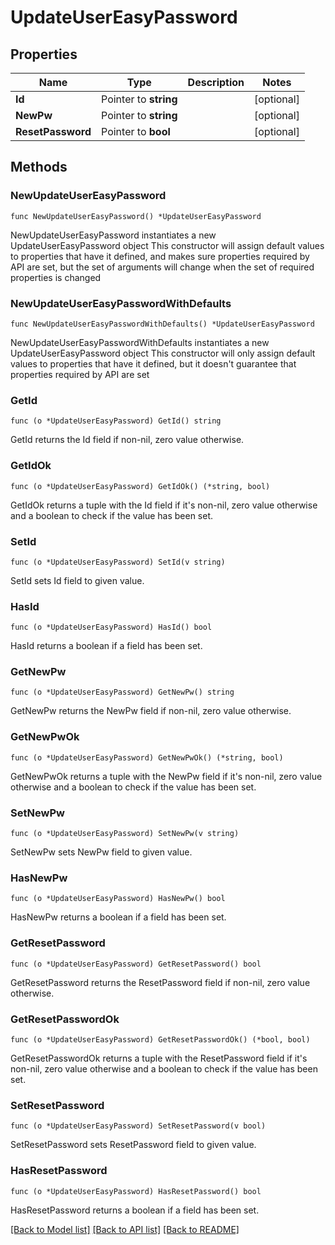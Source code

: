 # UpdateUserEasyPassword

## Properties

Name | Type | Description | Notes
------------ | ------------- | ------------- | -------------
**Id** | Pointer to **string** |  | [optional] 
**NewPw** | Pointer to **string** |  | [optional] 
**ResetPassword** | Pointer to **bool** |  | [optional] 

## Methods

### NewUpdateUserEasyPassword

`func NewUpdateUserEasyPassword() *UpdateUserEasyPassword`

NewUpdateUserEasyPassword instantiates a new UpdateUserEasyPassword object
This constructor will assign default values to properties that have it defined,
and makes sure properties required by API are set, but the set of arguments
will change when the set of required properties is changed

### NewUpdateUserEasyPasswordWithDefaults

`func NewUpdateUserEasyPasswordWithDefaults() *UpdateUserEasyPassword`

NewUpdateUserEasyPasswordWithDefaults instantiates a new UpdateUserEasyPassword object
This constructor will only assign default values to properties that have it defined,
but it doesn't guarantee that properties required by API are set

### GetId

`func (o *UpdateUserEasyPassword) GetId() string`

GetId returns the Id field if non-nil, zero value otherwise.

### GetIdOk

`func (o *UpdateUserEasyPassword) GetIdOk() (*string, bool)`

GetIdOk returns a tuple with the Id field if it's non-nil, zero value otherwise
and a boolean to check if the value has been set.

### SetId

`func (o *UpdateUserEasyPassword) SetId(v string)`

SetId sets Id field to given value.

### HasId

`func (o *UpdateUserEasyPassword) HasId() bool`

HasId returns a boolean if a field has been set.

### GetNewPw

`func (o *UpdateUserEasyPassword) GetNewPw() string`

GetNewPw returns the NewPw field if non-nil, zero value otherwise.

### GetNewPwOk

`func (o *UpdateUserEasyPassword) GetNewPwOk() (*string, bool)`

GetNewPwOk returns a tuple with the NewPw field if it's non-nil, zero value otherwise
and a boolean to check if the value has been set.

### SetNewPw

`func (o *UpdateUserEasyPassword) SetNewPw(v string)`

SetNewPw sets NewPw field to given value.

### HasNewPw

`func (o *UpdateUserEasyPassword) HasNewPw() bool`

HasNewPw returns a boolean if a field has been set.

### GetResetPassword

`func (o *UpdateUserEasyPassword) GetResetPassword() bool`

GetResetPassword returns the ResetPassword field if non-nil, zero value otherwise.

### GetResetPasswordOk

`func (o *UpdateUserEasyPassword) GetResetPasswordOk() (*bool, bool)`

GetResetPasswordOk returns a tuple with the ResetPassword field if it's non-nil, zero value otherwise
and a boolean to check if the value has been set.

### SetResetPassword

`func (o *UpdateUserEasyPassword) SetResetPassword(v bool)`

SetResetPassword sets ResetPassword field to given value.

### HasResetPassword

`func (o *UpdateUserEasyPassword) HasResetPassword() bool`

HasResetPassword returns a boolean if a field has been set.


[[Back to Model list]](../README.md#documentation-for-models) [[Back to API list]](../README.md#documentation-for-api-endpoints) [[Back to README]](../README.md)


